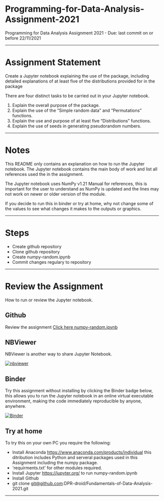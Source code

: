 # Programming-for-Data-Analysis-Assignment-2021
Programming for Data Analysis Assignment 2021 - Due: last commit on or before 22/11/2021

***

# Assignment Statement

Create a Jupyter notebook explaining the use of the package, including detailed explanations of at least five of the distributions provided for in the package

There are four distinct tasks to be carried out in your Jupyter notebook.
1. Explain the overall purpose of the package.
2. Explain the use of the “Simple random data” and “Permutations” functions.
3. Explain the use and purpose of at least five “Distributions” functions.
4. Explain the use of seeds in generating pseudorandom numbers.

***

# Notes

This README only contains an explanation on how to run the Jupyter notebook. The Jupyter notebook contains the main body of work and list all references used the in the assignment.

The Jupyter notebook uses NumPy v1.21 Manual for references, this is important for the user to understand as NumPy is updated and the lines may not work on newer or older version of the module.

If you decide to run this in binder or try at home, why not change some of the values to see what changes it makes to the outputs or graphics.

***

# Steps

- Create github repository 
- Clone github repository 
- Create numpy-random.ipynb
- Commit changes regulary to repository

***

# Review the Assignment

How to run or review the Jupyter notebook.      

## Github
Review the assignment [Click here numpy-random.ipynb](https://github.com/DPR-droid/Programming-for-Data-Analysis-Assignment-2021/blob/main/numpy-randomV6.ipynb)

## NBViewer
NBViewer is another way to share Jupyter Notebook.

[![nbviewer](https://raw.githubusercontent.com/jupyter/design/master/logos/Badges/nbviewer_badge.svg)](https://nbviewer.org/github/DPR-droid/Programming-for-Data-Analysis-Assignment-2021/blob/main/numpy-randomV6.ipynb)

## Binder
Try this assignment without installing by clicking the Binder badge below, this allows you to run the Jupyter notebook in an online virtual executable environment, making the code immediately reproducible by anyone, anywhere. 

[![Binder](https://mybinder.org/badge_logo.svg)](https://mybinder.org/v2/gh/DPR-droid/Programming-for-Data-Analysis-Assignment-2021/main?filepath=numpy-randomV6.ipynb)

## Try at home

To try this on your own PC you require the following:
- Install Anaconda https://www.anaconda.com/products/individual this ditribution includes Python and serveral packages used in this Assignment including the numpy package. 
- 'requirments.txt' for other modules required. 
- Install Jupyter https://jupyter.org/ to run numpy-random.ipynb
- Install Github
- git clone git@github.com:DPR-droid/Fundamentals-of-Data-Analysis-2021.git

***

